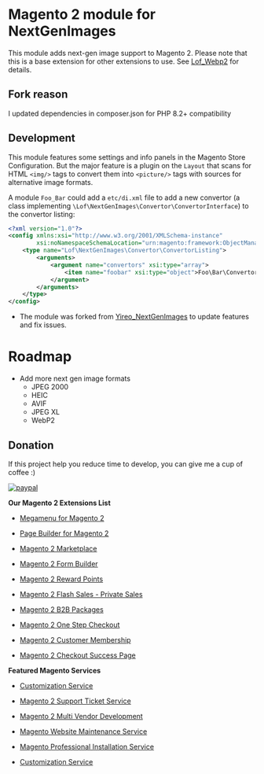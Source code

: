 # Magento 2 module for NextGenImages
This module adds next-gen image support to Magento 2. Please note that this is a base extension for other extensions to use. See [Lof_Webp2](https://github.com/landofcoder/module-magento-2-webp2) for details.

## Fork reason
I updated dependencies in composer.json for PHP 8.2+ compatibility

## Development
This module features some settings and info panels in the Magento Store Configuration. But the major feature is a plugin on the `Layout` that scans for HTML `<img/>` tags to convert them into `<picture/>` tags with sources for alternative image formats.

A module `Foo_Bar` could add a `etc/di.xml` file to add a new convertor (a class implementing `\Lof\NextGenImages\Convertor\ConvertorInterface`) to the convertor listing:

```xml
<?xml version="1.0"?>
<config xmlns:xsi="http://www.w3.org/2001/XMLSchema-instance"
        xsi:noNamespaceSchemaLocation="urn:magento:framework:ObjectManager/etc/config.xsd">
    <type name="Lof\NextGenImages\Convertor\ConvertorListing">
        <arguments>
            <argument name="convertors" xsi:type="array">
                <item name="foobar" xsi:type="object">Foo\Bar\Convertor</item>
            </argument>
        </arguments>
    </type>
</config>
```

- The module was forked from [Yireo_NextGenImages](https://github.com/yireo/Yireo_NextGenImages) to update features and fix issues.
# Roadmap
- Add more next gen image formats
    - JPEG 2000
    - HEIC
    - AVIF
    - JPEG XL
    - WebP2


## Donation

If this project help you reduce time to develop, you can give me a cup of coffee :) 

[![paypal](https://www.paypalobjects.com/en_US/i/btn/btn_donateCC_LG.gif)](https://www.paypal.com/paypalme/allorderdesk)


**Our Magento 2 Extensions List**
* [Megamenu for Magento 2](https://landofcoder.com/magento-2-mega-menu-pro.html/)

* [Page Builder for Magento 2](https://landofcoder.com/magento-2-page-builder.html/)

* [Magento 2 Marketplace](https://landofcoder.com/magento-2-marketplace-extension.html/)

* [Magento 2 Form Builder](https://landofcoder.com/magento-2-form-builder.html/)

* [Magento 2 Reward Points](https://landofcoder.com/magento-2-reward-points.html/)

* [Magento 2 Flash Sales - Private Sales](https://landofcoder.com/magento-2-flash-sale.html)

* [Magento 2 B2B Packages](https://landofcoder.com/magento-2-b2b-extension-package.html)

* [Magento 2 One Step Checkout](https://landofcoder.com/magento-2-one-step-checkout.html/)

* [Magento 2 Customer Membership](https://landofcoder.com/magento-2-membership-extension.html/)

* [Magento 2 Checkout Success Page](https://landofcoder.com/magento-2-checkout-success-page.html/)


**Featured Magento Services**

* [Customization Service](https://landofcoder.com/magento-2-create-online-store/)

* [Magento 2 Support Ticket Service](https://landofcoder.com/magento-support-ticket.html/)

* [Magento 2 Multi Vendor Development](https://landofcoder.com/magento-2-create-marketplace/)

* [Magento Website Maintenance Service](https://landofcoder.com/magento-2-customization-service/)

* [Magento Professional Installation Service](https://landofcoder.com/magento-2-installation-service.html)

* [Customization Service](https://landofcoder.com/magento-customization-service.html)

